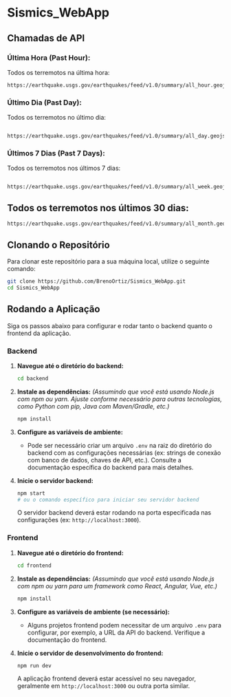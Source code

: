 # Sismics_WebApp

## Chamadas de API

### Última Hora (Past Hour):

Todos os terremotos na última hora: 
```GET
https://earthquake.usgs.gov/earthquakes/feed/v1.0/summary/all_hour.geojson
```
### Último Dia (Past Day):
Todos os terremotos no último dia:
```GET
 https://earthquake.usgs.gov/earthquakes/feed/v1.0/summary/all_day.geojson
```
### Últimos 7 Dias (Past 7 Days):
Todos os terremotos nos últimos 7 dias:
```GET
 https://earthquake.usgs.gov/earthquakes/feed/v1.0/summary/all_week.geojson

```
## Todos os terremotos nos últimos 30 dias:
```GET
https://earthquake.usgs.gov/earthquakes/feed/v1.0/summary/all_month.geojson
```

## Clonando o Repositório

Para clonar este repositório para a sua máquina local, utilize o seguinte comando:

```bash
git clone https://github.com/BrenoOrtiz/Sismics_WebApp.git
cd Sismics_WebApp
```

## Rodando a Aplicação

Siga os passos abaixo para configurar e rodar tanto o backend quanto o frontend da aplicação.

### Backend

1.  **Navegue até o diretório do backend:**

    ```bash
    cd backend
    ```

2.  **Instale as dependências:**
    _(Assumindo que você está usando Node.js com npm ou yarn. Ajuste conforme necessário para outras tecnologias, como Python com pip, Java com Maven/Gradle, etc.)_

    ```bash
    npm install
    ```

3.  **Configure as variáveis de ambiente:**

    -   Pode ser necessário criar um arquivo `.env` na raiz do diretório do backend com as configurações necessárias (ex: strings de conexão com banco de dados, chaves de API, etc.). Consulte a documentação específica do backend para mais detalhes.

4.  **Inicie o servidor backend:**
    ```bash
    npm start
    # ou o comando específico para iniciar seu servidor backend
    ```
    O servidor backend deverá estar rodando na porta especificada nas configurações (ex: `http://localhost:3000`).

### Frontend

1.  **Navegue até o diretório do frontend:**

    ```bash
    cd frontend
    ```

2.  **Instale as dependências:**
    _(Assumindo que você está usando Node.js com npm ou yarn para um framework como React, Angular, Vue, etc.)_

    ```bash
    npm install
    ```

3.  **Configure as variáveis de ambiente (se necessário):**

    -   Alguns projetos frontend podem necessitar de um arquivo `.env` para configurar, por exemplo, a URL da API do backend. Verifique a documentação do frontend.

4.  **Inicie o servidor de desenvolvimento do frontend:**
    ```bash
    npm run dev
    ```
    A aplicação frontend deverá estar acessível no seu navegador, geralmente em `http://localhost:3000` ou outra porta similar.
